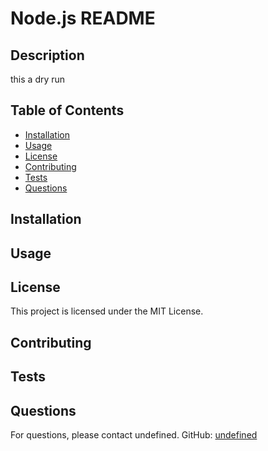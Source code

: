 
# Node.js README

## Description
this a dry run

## Table of Contents
- [Installation](#installation)
- [Usage](#usage)
- [License](#license)
- [Contributing](#contributing)
- [Tests](#tests)
- [Questions](#questions)

## Installation
<!-- Add installation instructions here -->

## Usage
<!-- Add usage information here -->

## License
This project is licensed under the MIT License.

## Contributing
<!-- Add contribution guidelines here -->

## Tests
<!-- Add test instructions here -->

## Questions
For questions, please contact undefined.
GitHub: [undefined](https://github.com/undefined)
  